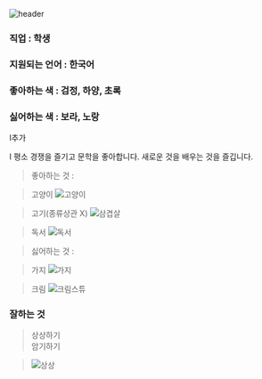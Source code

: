 ![header](https://capsule-render.vercel.app/api?type=waving&color=4e63d6&height=280&section=header&text=윤도희&fontSize=90)


### **직업 : 학생**
### **지원되는 언어 : 한국어**
### **좋아하는 색 : 검정, 하양, 초록**
### **싫어하는 색 : 보라, 노랑**
I추가

I
평소 경쟁을 즐기고 문학을 좋아합니다. 새로운 것을 배우는 것을 즐깁니다.

> 좋아하는 것 : 

>고양이
![고양이](https://search.pstatic.net/common/?src=http%3A%2F%2Fblogfiles.naver.net%2FMjAyMzAxMDZfNDAg%2FMDAxNjcyOTc2OTE5MzA5.Cn1jZicntE6LCgWYHant9UQARUjDZitEkyF4ke2r2tQg.EmSkUF-CmiL50flkXxUIeO8Qgx6cZHorapI6W1Vr_iQg.JPEG.babylemon%2FIMG_7992.JPG&type=sc960_832)

>고기(종류상관 X)
![삼겹살](https://search.pstatic.net/common/?src=http%3A%2F%2Fblogfiles.naver.net%2FMjAyMzAxMDhfOSAg%2FMDAxNjczMTM2NzAxNTc0.CDDL3vs-l9Y5GqknCnNlFvgDey2mtan9xziNQNS2trEg.ITjWNKc33omBx9iu8vx9zTvy0JxB4FUfEn8gcLmL--8g.JPEG.dmszxxx%2FIMG_3470.jpg&type=sc960_832)


>독서
![독서](https://search.pstatic.net/common/?src=http%3A%2F%2Fblogfiles.naver.net%2FMjAyMjExMjlfMjU2%2FMDAxNjY5NzIwOTI4OTEx.OsVzSRa-jpAKATdQQTk-R77g0PqpnSZOrG0ZU3GHOkYg.TQGiaLHyXc-ZPSRuHkeqzzUdiwXlO_7FWEZST4jPSNkg.JPEG.seodamchae%2FRA_01996.JPG&type=sc960_832)

> 싫어하는 것 :

>가지
![가지](https://search.pstatic.net/common/?src=http%3A%2F%2Fblogfiles.naver.net%2FMjAyMzAxMTBfMTA3%2FMDAxNjczMzU1MDYxMzUz.ivjlMfCzn2OP4bJQmy8GGkweG2cNuJx5Qovspo95aRog.r5lSEgDtpdDHZErf1fmWExXmAQUJYwBohmK-xBDWv0gg.JPEG.abiman2%2F%25B0%25A1%25C1%25F6.jpg&type=sc960_832)

> 크림
![크림스튜](https://search.pstatic.net/common/?src=http%3A%2F%2Fblogfiles.naver.net%2FMjAyMTAyMDlfMTcz%2FMDAxNjEyODM1NDg4ODM3.yx2eFhJ-rLubvgWqRpNuirBvir7FaVa1m5qat3D_HB4g.GDaItW5qa8UrBV5fUqxC5sE4La6jj6aKpjDS8nChNqog.JPEG.wexpats_japan%2F4219607_s.jpg&type=sc960_832)

### **잘하는 것**

> 상상하기\
> 암기하기

>![상상](https://search.pstatic.net/common/?src=http%3A%2F%2Fblogfiles.naver.net%2FMjAxNzA4MTdfNDAg%2FMDAxNTAyOTc0MDEzMDc4.f8IaP58WMFJvt4Gq9XIE4OzhEDw8hUuXEdY8EW1cCJ4g.XZtZlOpfN54ipzwjkfi5uBTkVym0tjkDjw2qdoj6l0Yg.JPEG.apeze32%2Fe2e27bb3ae1fdba36d7c810aea532a7579a267a0.jpg&type=sc960_832)
